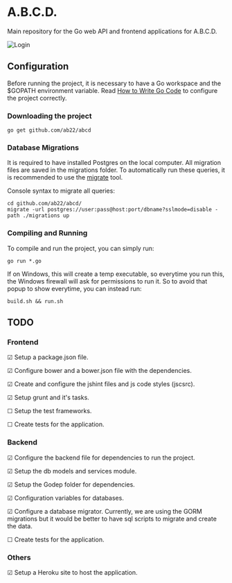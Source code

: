 # A.B.C.D.

Main repository for the Go web API and frontend applications for A.B.C.D.

![Login](http://i.imgur.com/esdXYyA.png)

## Configuration

Before running the project, it is necessary to have a Go workspace and the
$GOPATH environment variable. Read [How to Write Go Code](https://golang.org/doc/code.html)
to configure the project correctly.

### Downloading the project

```shell
go get github.com/ab22/abcd
```

### Database Migrations

It is required to have installed Postgres on the local computer. All migration
files are saved in the migrations folder. To automatically run these queries,
it is recommended to use the [migrate](https://github.com/mattes/migrate) tool.

Console syntax to migrate all queries:

```shell
cd github.com/ab22/abcd/
migrate -url postgres://user:pass@host:port/dbname?sslmode=disable -path ./migrations up
```

### Compiling and Running

To compile and run the project, you can simply run:

```shell
go run *.go
```

If on Windows, this will create a temp executable, so everytime you run this,
the Windows firewall will ask for permissions to run it. So to avoid that popup
to show everytime, you can instead run:

```shell
build.sh && run.sh
```

## TODO

### Frontend

☑ Setup a package.json file.

☑ Configure bower and a bower.json file with the dependencies.

☑ Create and configure the jshint files and js code styles (jscsrc).

☑ Setup grunt and it's tasks.

☐ Setup the test frameworks.

☐ Create tests for the application.


### Backend

☑ Configure the backend file for dependencies to run the project.

☑ Setup the db models and services module.

☑ Setup the Godep folder for dependencies.

☑ Configuration variables for databases.

☑ Configure a database migrator. Currently, we are using the GORM
  migrations but it would be better to have sql scripts to migrate
  and create the data.

☐ Create tests for the application.


### Others

☑ Setup a Heroku site to host the application.

